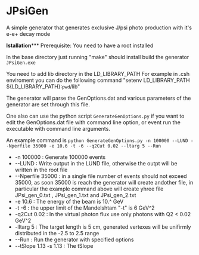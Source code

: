 # JPsiGen
A simple generator that generates exclusive J/psi photo production with it's e-e+ decay mode

********************Istallation***********************
Prerequisite: You need to have a root installed

In the base directory just running "make" should install build the generator `JPsiGen.exe`

You need to add lib directory in the LD_LIBRARY_PATH
For example in .csh enviroment you can do the following command
"setenv LD_LIBRARY_PATH ${LD_LIBRARY_PATH}:`pwd`/lib"

The generator will parse the GenOptions.dat and various parameters of the generator
are set through this file.

One also can use the python script `GenerateGenOptions.py` if you want to 
edit the GenOptions.dat file with command line option, or event run the executable with command line arguments.

An example command is 
`python GenerateGenOptions.py -n 100000 --LUND --Nperfile 35000 -e 10.6 -t -6 --q2Cut 0.02 --ltarg 5 --Run`

* -n 100000             :   Generate 100000 events
* --LUND                :   Write output in the LUND file, otherwise the outpt will be written in the root file
* --Nperfile 35000      :   in a single file number of events should not exceed 35000, as soon 35000 is reach the generator                                 will create andother file, in particular the example command above will create yhree file                                       JPsi_gen_0.txt , JPsi_gen_1.txt and JPsi_gen_2.txt
* -e 10.6               :   The energy of the beam is 10.^ GeV
* -t -6                 :   the upper limit of the Mandelshtam "-t" is 6 GeV^2
* -q2Cut 0.02           :   In the virtual photon flux use only photons with Q2 < 0.02 GeV^2
* -lltarg 5             :   The target length is 5 cm, generated vertexes will be unifirmly distributed in the -2.5 to 2.5                               range
* --Run                 :   Run the generator with specified options
* --tSlope 1.13 -s 1.13 :   The tSlope
